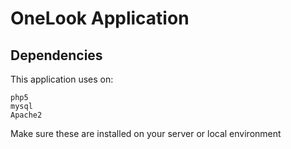 # OneLook Application

## Dependencies
This application uses on:
```
php5
mysql
Apache2
```

Make sure these are installed on your server or local environment
